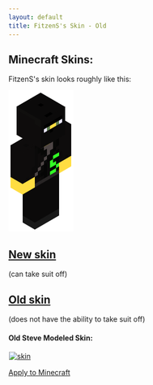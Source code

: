 ```yaml
---
layout: default
title: FitzenS's Skin - Old
---
```


<style>
	img[alt=render]	{ width: 50; height: 113 }
	img[alt=skin]		{ width: 128; height: 128; border: 1px solid white }
</style>
## Minecraft Skins:

FitzenS's skin looks roughly like this:

![render](/mc-skin/FitzenS/render.png)

## [New skin](new)
(can take suit off)

## [Old skin](old)
(does not have the ability to take suit off)

#### Old Steve Modeled Skin:

[![skin](old/steve.png)](https://keybase.pub/nfitzen/mc-skin/FitzenS/old/steve.png)

[Apply to Minecraft](old/apply)